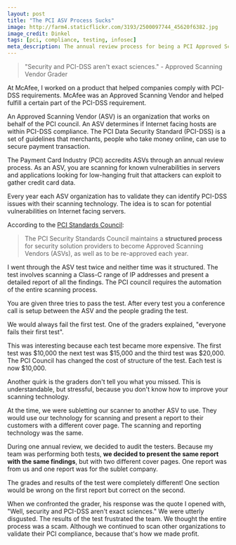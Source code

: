 ```yaml
---
layout: post
title: "The PCI ASV Process Sucks"
image: http://farm4.staticflickr.com/3193/2500097744_45620f6382.jpg
image_credit: Dinkel	
tags: [pci, compliance, testing, infosec]
meta_description: The annual review process for being a PCI Approved Scanning Vendor is bad. The review is subjective.
---
```


> "Security and PCI-DSS aren't exact sciences." - Approved Scanning Vendor Grader

At McAfee, I worked on a product that helped companies comply with PCI-DSS requirements. McAfee was an Approved Scanning Vendor and helped fulfill a certain part of the PCI-DSS requirement.

An Approved Scanning Vendor (ASV) is an organization that works on behalf of the PCI council. An ASV determines if Internet facing hosts are within PCI-DSS compliance. The PCI Data Security Standard (PCI-DSS) is a set of guidelines that merchants, people who take money online, can use to secure payment transaction.

The Payment Card Industry (PCI) accredits ASVs through an annual review process. As an ASV, you are scanning for known vulnerabilities in servers and applications looking for low-hanging fruit that attackers can exploit to gather credit card data.

Every year each ASV organization has to validate they can identify PCI-DSS issues with their scanning technology. The idea is to scan for potential vulnerabilities on Internet facing servers. 

According to the [PCI Standards Council][1]:

> The PCI Security Standards Council maintains a __structured process__ for security solution providers to become Approved Scanning Vendors (ASVs), as well as to be re-approved each year.

I went through the ASV test twice and neither time was it structured. The test involves scanning a Class-C range of IP addresses and present a detailed report of all the findings. The PCI council requires the automation of the entire scanning process.

You are given three tries to pass the test. After every test you  a conference call is setup between the ASV and the people grading the test.

We would always fail the first test. One of the graders explained, "everyone fails their first test". 

This was interesting because each test became more expensive. The first test was $10,000 the next test was $15,000 and the third test was $20,000. The PCI Council has changed the cost of structure of the test. Each test is now $10,000.

Another quirk is the graders don't tell you what you missed. This is understandable, but stressful, because you don't know how to improve your scanning technology.

At the time, we were subletting our scanner to another ASV to use. They would use our technology for scanning and present a report to their customers with a different cover page. The scanning and reporting technology was the same.

During one annual review, we decided to audit the testers. Because my team was performing both tests, __we decided to present the same report with the same findings__, but with two different cover pages. One report was from us and one report was  for the sublet company.

The grades and results of the test were completely different! One section would be wrong on the first report but correct on the second.

When we confronted the grader, his response was the quote I opened with, "Well, security and PCI-DSS aren't exact sciences." We were utterly disgusted. The results of the test frustrated the team. We thought the entire process was a scam. Although we continued to scan other organizations to validate their PCI compliance, because that's how we made profit.

[1]: https://www.pcisecuritystandards.org/approved_companies_providers/approved_scanning_vendors.php
